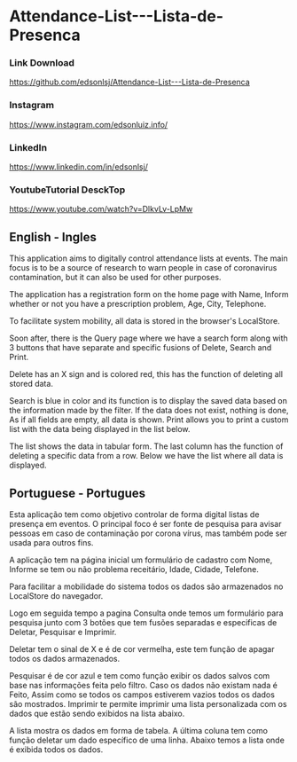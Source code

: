 # Attendance-List---Lista-de-Presenca

### Link Download
https://github.com/edsonlsj/Attendance-List---Lista-de-Presenca

### Instagram
https://www.instagram.com/edsonluiz.info/

### LinkedIn
https://www.linkedin.com/in/edsonlsj/

### YoutubeTutorial DesckTop
https://www.youtube.com/watch?v=DlkvLv-LpMw

## English - Ingles

This application aims to digitally control attendance lists at events. The main focus is to be a source of research to warn people in case of coronavirus contamination, but it can also be used for other purposes.

The application has a registration form on the home page with Name, Inform whether or not you have a prescription problem, Age, City, Telephone.

To facilitate system mobility, all data is stored in the browser's LocalStore.

Soon after, there is the Query page where we have a search form along with 3 buttons that have separate and specific fusions of Delete, Search and Print.

Delete has an X sign and is colored red, this has the function of deleting all stored data.

Search is blue in color and its function is to display the saved data based on the information made by the filter. If the data does not exist, nothing is done, As if all fields are empty, all data is shown. Print allows you to print a custom list with the data being displayed in the list below.

The list shows the data in tabular form. The last column has the function of deleting a specific data from a row. Below we have the list where all data is displayed.

## Portuguese - Portugues
Esta aplicação tem como objetivo controlar de forma digital listas de presença em eventos. O principal foco é ser fonte de pesquisa para avisar pessoas em caso de contaminação por corona vírus, mas também pode ser usada para outros fins.

A aplicação tem na página inicial um formulário de cadastro com Nome, Informe se tem ou não problema receitário, Idade, Cidade, Telefone.

Para facilitar a mobilidade do sistema todos os dados são armazenados no LocalStore do navegador.

Logo em seguida tempo a pagina Consulta onde temos um formulário para pesquisa junto com 3 botões que tem fusões separadas e especificas de Deletar, Pesquisar e Imprimir.

Deletar tem o sinal de X e é de cor vermelha, este tem função de apagar todos os dados armazenados.

Pesquisar é de cor azul e tem como função exibir os dados salvos com base nas informações feita pelo filtro. Caso os dados não existam nada é Feito, Assim como se todos os campos estiverem vazios todos os dados são mostrados. Imprimir te permite imprimir uma lista personalizada com os dados que estão sendo exibidos na lista abaixo.

A lista mostra os dados em forma de tabela. A última coluna tem como função deletar um dado específico de uma linha. Abaixo temos a lista onde é exibida todos os dados.




